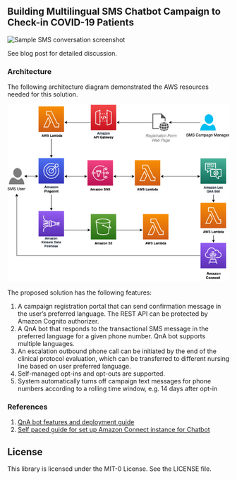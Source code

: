 ## Building Multilingual SMS Chatbot Campaign to Check-in COVID-19 Patients

![Sample SMS conversation screenshot](Figures/screenshot.png=250x)

See blog post for detailed discussion. 

### Architecture

The following architecture diagram demonstrated the AWS resources needed for this solution. 

![Architecture Diagram](Figures/architecture.jpg?raw=true)

The proposed solution has the following features:

1. A campaign registration portal that can send confirmation message in the user’s preferred language. The REST API can be protected by Amazon Cognito authorizer.
2. A QnA bot that responds to the transactional SMS message in the preferred language for a given phone number. QnA bot supports multiple languages.
3. An escalation outbound phone call can be initiated by the end of the clinical protocol evaluation, which can be transferred to different nursing line based on user preferred language.
4. Self-managed opt-ins and opt-outs are supported.
5. System automatically turns off campaign text messages for phone numbers according to a rolling time window, e.g. 14 days after opt-in 

### References

1. [QnA bot features and deployment guide](https://aws.amazon.com/blogs/machine-learning/creating-a-question-and-answer-bot-with-amazon-lex-and-amazon-alexa/)
2. [Self paced guide for set up Amazon Connect instance for Chatbot](https://rise.articulate.com/share/MhzJNhlCBWc6ptgK4As_ZQ9HlbAnEPs_#/lessons/gYp533WHnrvJTYCrDBVvhaVXJXUcd0gA)

## License

This library is licensed under the MIT-0 License. See the LICENSE file.

